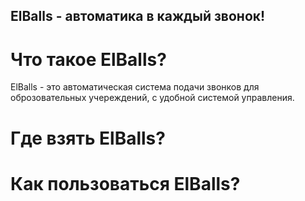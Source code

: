 ## ElBalls - автоматика в каждый звонок!

# Что такое ElBalls?
ElBalls - это автоматическая система подачи звонков для оброзовательных учереждений, с удобной системой управления.

# Где взять ElBalls?

# Как пользоваться ElBalls?